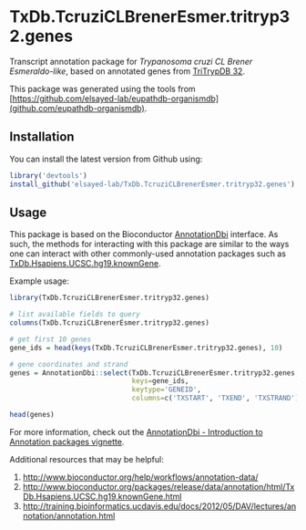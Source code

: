 # TxDb.TcruziCLBrenerEsmer.tritryp32.genes

Transcript annotation package for *Trypanosoma cruzi CL Brener Esmeraldo-like*, based on
annotated genes from [TriTrypDB 32](http://tritrypdb.org/tritrypdb/).

This package was generated using the tools from
[https://github.com/elsayed-lab/eupathdb-organismdb](github.com/eupathdb-organismdb).

Installation
------------

You can install the latest version from Github using:

``` r
library('devtools')
install_github('elsayed-lab/TxDb.TcruziCLBrenerEsmer.tritryp32.genes')
```

Usage
-----

This package is based on the Bioconductor
[AnnotationDbi](http://www.bioconductor.org/packages/release/bioc/html/AnnotationDbi.html)
interface. As such, the methods for interacting with this package are similar
to the ways one can interact with other commonly-used annotation packages such as
[TxDb.Hsapiens.UCSC.hg19.knownGene](http://www.bioconductor.org/packages/release/data/annotation/html/TxDb.Hsapiens.UCSC.hg19.knownGene.html).

Example usage:

```r
library(TxDb.TcruziCLBrenerEsmer.tritryp32.genes)

# list available fields to query
columns(TxDb.TcruziCLBrenerEsmer.tritryp32.genes)

# get first 10 genes
gene_ids = head(keys(TxDb.TcruziCLBrenerEsmer.tritryp32.genes), 10)

# gene coordinates and strand
genes = AnnotationDbi::select(TxDb.TcruziCLBrenerEsmer.tritryp32.genes, 
                              keys=gene_ids, 
                              keytype='GENEID', 
                              columns=c('TXSTART', 'TXEND', 'TXSTRAND'))

head(genes)
```

For more information, check out the [AnnotationDbi - Introduction to Annotation
packages vignette](http://www.bioconductor.org/packages/release/bioc/vignettes/AnnotationDbi/inst/doc/IntroToAnnotationPackages.pdf).

Additional resources that may be helpful:

1. http://www.bioconductor.org/help/workflows/annotation-data/
2. http://www.bioconductor.org/packages/release/data/annotation/html/TxDb.Hsapiens.UCSC.hg19.knownGene.html
3. http://training.bioinformatics.ucdavis.edu/docs/2012/05/DAV/lectures/annotation/annotation.html
